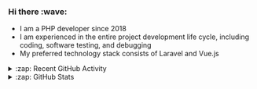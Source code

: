 <h3>Hi there :wave:</h3>

- I am a PHP developer since 2018
- I am experienced in the entire project development life cycle, including coding, software testing, and debugging
- My preferred technology stack consists of Laravel and Vue.js

<details>
  <summary>:zap: Recent GitHub Activity</summary>

<!--RECENT_ACTIVITY:start-->
1. 💪 Opened PR [#476](https://github.com/PacoVK/sqs-admin/pull/476) in [PacoVK/sqs-admin](https://github.com/PacoVK/sqs-admin)<br>
2. ❗️ Opened issue [#475](https://github.com/PacoVK/sqs-admin/issues/475) in [PacoVK/sqs-admin](https://github.com/PacoVK/sqs-admin)<br>
3. 💪 Opened PR [#4890](https://github.com/ddev/ddev/pull/4890) in [ddev/ddev](https://github.com/ddev/ddev)<br>
4. ⬆️ Pushed 50 commit(s) to [stasadev/ddev](https://github.com/stasadev/ddev)<br>
5. ✔️ Closed issue [#4871](https://github.com/ddev/ddev/issues/4871) in [ddev/ddev](https://github.com/ddev/ddev)<br>
6. ❗️ Opened issue [#4871](https://github.com/ddev/ddev/issues/4871) in [ddev/ddev](https://github.com/ddev/ddev)<br>
7. ✔️ Closed issue [#4827](https://github.com/ddev/ddev/issues/4827) in [ddev/ddev](https://github.com/ddev/ddev)<br>
8. ❗️ Opened issue [#4827](https://github.com/ddev/ddev/issues/4827) in [ddev/ddev](https://github.com/ddev/ddev)<br>
9. ❗️ Opened issue [#2117](https://github.com/Jguer/yay/issues/2117) in [Jguer/yay](https://github.com/Jguer/yay)<br>
10. ⬆️ Pushed 1 commit(s) to [stasadev/ddev](https://github.com/stasadev/ddev)<br>
<!--RECENT_ACTIVITY:end-->

</details>

<details>
  <summary>:zap: GitHub Stats</summary>

  <picture>
    <source
      srcset="https://github-readme-stats.vercel.app/api?username=stasadev&show_icons=true&count_private=true&include_all_commits=true&hide_border=true&theme=tokyonight"
      media="(prefers-color-scheme: dark)"
    />
    <source
      srcset="https://github-readme-stats.vercel.app/api?username=stasadev&show_icons=true&count_private=true&include_all_commits=true&hide_border=true"
      media="(prefers-color-scheme: light), (prefers-color-scheme: no-preference)"
    />
    <img src="https://github-readme-stats.vercel.app/api?username=stasadev&show_icons=true&count_private=true&include_all_commits=true&hide_border=true" />
  </picture>

</details>
